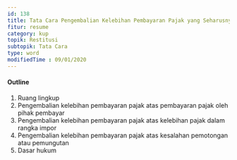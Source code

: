 ```yaml
---
id: 138
title: Tata Cara Pengembalian Kelebihan Pembayaran Pajak yang Seharusnya Tidak Terutang sejak 30 September 2015
fitur: resume
category: kup
topik: Restitusi
subtopik: Tata Cara
type: word
modifiedTime : 09/01/2020
---
```

#### Outline
1. Ruang lingkup
2. Pengembalian kelebihan pembayaran pajak atas pembayaran pajak oleh pihak pembayar
3. Pengembalian kelebihan pembayaran pajak atas kelebihan pajak dalam rangka impor
4. Pengembalian kelebihan pembayaran pajak atas kesalahan pemotongan atau pemungutan
5. Dasar hukum
